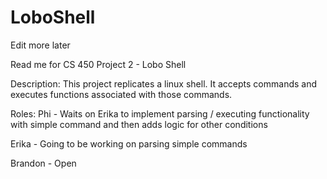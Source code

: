 # LoboShell

Edit more later

Read me for CS 450 Project 2 - Lobo Shell

Description: This project replicates a linux shell. 
It accepts commands and executes functions associated 
with those commands.

Roles:
Phi - Waits on Erika to implement parsing / executing functionality with simple command and then adds logic for other conditions

Erika - Going to be working on parsing simple commands

Brandon - Open
